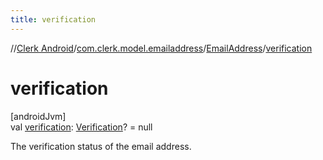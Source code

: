 ```yaml
---
title: verification
---
```

//[Clerk Android](../../../index.html)/[com.clerk.model.emailaddress](../index.html)/[EmailAddress](index.html)/[verification](verification.html)



# verification



[androidJvm]\
val [verification](verification.html): [Verification](../../com.clerk.model.verification/-verification/index.html)? = null



The verification status of the email address.




